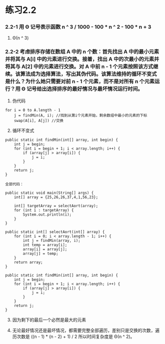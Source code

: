 # 练习2.2

### 2.2-1 用 Θ 记号表示函数 n ^ 3 / 1000 - 100 * n ^ 2 - 100 * n + 3

1. Θ(n ^ 3)

### 2.2-2 考虑排序存储在数组 A 中的 n 个数：首先找出 A 中的最小元素并将其与 A\[i\] 中的元素进行交换。接着，找出 A 中的次最小的元素并将其与 A\[2\] 中的元素进行交换。对 A 中前 n - 1 个元素按照该方式继续。该算法成为**选择算法**，写出其伪代码。该算法维持的循环不变式是什么？为什么她只需要对前 n - 1 个元素，而不是对所有 n 个元素运行？用 Θ 记号给出选择排序的最好情况与最坏情况运行时间。

1. 伪代码

```
for i = 0 to A.length - 1 
    j = findMin(A, i); //找到从第i个元素开始，剩余数组中最小的元素的下标
    swap(A[i], A[j]) //交换
```

2. 循环不变式

```
public static int findMin(int[] array, int begin) {
    int j = begin;
    for (int i = begin + 1; i < array.length; i++) {
        if (array[j] > array[i]) {
            j = i;
        }
    }
    return j;
}

全部代码：

public static void main(String[] args) {
    int[] array = {25,26,26,37,4,1,56,23};

    int[] targetArray = selectAort(array);
    for (int i : targetArray) {
        System.out.println(i);
    }
}

public static int[] selectAort(int[] array) {
    for (int i = 0; i < array.length - 1; i++) {
        int j = findMin(array, i);
        int temp = array[i];
        array[i] = array[j];
        array[j] = temp;
    }
    return array;
}

public static int findMin(int[] array, int begin) {
    int j = begin;
    for (int i = begin + 1; i < array.length; i++) {
        if (array[j] > array[i]) {
            j = i;
        }
    }
    return j;
}
```

3. 因为剩下的最后一个必然是最大的元素

4. 无论最好情况还是最坏情况，都需要完整全部遍历，差别只是交换的次数，遍历次数是 ((n - 1) * (n - 2) + 1) / 2 所以时间复杂度是 Θ(n ^ 2)。


